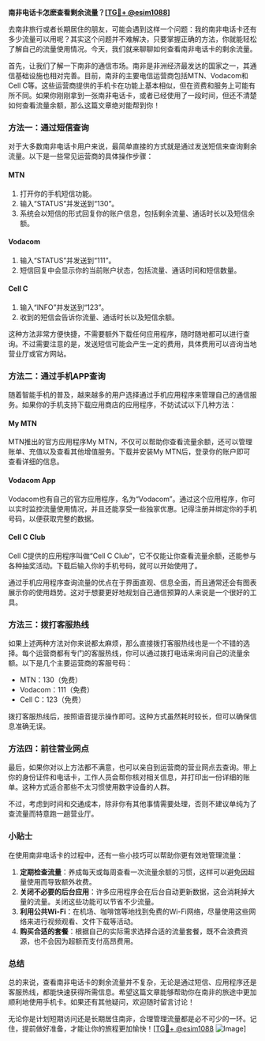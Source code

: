 **南非电话卡怎麽查看剩余流量？[[TG💪+ @esim1088](https://t.me/s/esim1088)]**

去南非旅行或者长期居住的朋友，可能会遇到这样一个问题：我的南非电话卡还有多少流量可以用呢？其实这个问题并不难解决，只要掌握正确的方法，你就能轻松了解自己的流量使用情况。今天，我们就来聊聊如何查看南非电话卡的剩余流量。

首先，让我们了解一下南非的通信市场。南非是非洲经济最发达的国家之一，其通信基础设施也相对完善。目前，南非的主要电信运营商包括MTN、Vodacom和Cell C等。这些运营商提供的手机卡在功能上基本相似，但在资费和服务上可能有所不同。如果你刚刚拿到一张南非电话卡，或者已经使用了一段时间，但还不清楚如何查看流量余额，那么这篇文章绝对能帮到你！

### 方法一：通过短信查询

对于大多数南非电话卡用户来说，最简单直接的方式就是通过发送短信来查询剩余流量。以下是一些常见运营商的具体操作步骤：

#### MTN
1. 打开你的手机短信功能。
2. 输入“STATUS”并发送到“130”。
3. 系统会以短信的形式回复你的账户信息，包括剩余流量、通话时长以及短信余额。

#### Vodacom
1. 输入“STATUS”并发送到“111”。
2. 短信回复中会显示你的当前账户状态，包括流量、通话时间和短信数量。

#### Cell C
1. 输入“INFO”并发送到“123”。
2. 收到的短信会告诉你流量、通话时长以及短信余额。

这种方法非常方便快捷，不需要额外下载任何应用程序，随时随地都可以进行查询。不过需要注意的是，发送短信可能会产生一定的费用，具体费用可以咨询当地营业厅或官方网站。

### 方法二：通过手机APP查询

随着智能手机的普及，越来越多的用户选择通过手机应用程序来管理自己的通信服务。如果你的手机支持下载应用商店的应用程序，不妨试试以下几种方法：

#### My MTN
MTN推出的官方应用程序My MTN，不仅可以帮助你查看流量余额，还可以管理账单、充值以及查看其他增值服务。下载并安装My MTN后，登录你的账户即可查看详细的信息。

#### Vodacom App
Vodacom也有自己的官方应用程序，名为“Vodacom”。通过这个应用程序，你可以实时监控流量使用情况，并且还能享受一些独家优惠。记得注册并绑定你的手机号码，以便获取完整的数据。

#### Cell C Club
Cell C提供的应用程序叫做“Cell C Club”，它不仅能让你查看流量余额，还能参与各种抽奖活动。下载后输入你的手机号码，就可以开始使用了。

通过手机应用程序查询流量的优点在于界面直观、信息全面，而且通常还会有图表展示你的使用趋势。这对于想要更好地规划自己通信预算的人来说是一个很好的工具。

### 方法三：拨打客服热线

如果上述两种方法对你来说都太麻烦，那么直接拨打客服热线也是一个不错的选择。每个运营商都有专门的客服热线，你可以通过拨打电话来询问自己的流量余额。以下是几个主要运营商的客服号码：

- MTN：130（免费）
- Vodacom：111（免费）
- Cell C：123（免费）

拨打客服热线后，按照语音提示操作即可。这种方式虽然耗时较长，但可以确保信息准确无误。

### 方法四：前往营业网点

最后，如果你对以上方法都不满意，也可以亲自到运营商的营业网点去查询。带上你的身份证件和电话卡，工作人员会帮你核对相关信息，并打印出一份详细的账单。这种方式适合那些不太习惯使用数字设备的人群。

不过，考虑到时间和交通成本，除非你有其他事情需要处理，否则不建议单纯为了查流量而特意跑一趟营业厅。

### 小贴士

在使用南非电话卡的过程中，还有一些小技巧可以帮助你更有效地管理流量：

1. **定期检查流量**：养成每天或每周查看一次流量余额的习惯，这样可以避免因超量使用而导致额外收费。
2. **关闭不必要的后台应用**：许多应用程序会在后台自动更新数据，这会消耗掉大量的流量。关闭这些功能可以节省不少流量。
3. **利用公共Wi-Fi**：在机场、咖啡馆等地找到免费的Wi-Fi网络，尽量使用这些网络来进行视频观看、文件下载等活动。
4. **购买合适的套餐**：根据自己的实际需求选择合适的流量套餐，既不会浪费资源，也不会因为超额而支付高昂费用。

### 总结

总的来说，查看南非电话卡的剩余流量并不复杂，无论是通过短信、应用程序还是客服热线，都能快速获得所需信息。希望这篇文章能够帮助你在南非的旅途中更加顺利地使用手机卡。如果还有其他疑问，欢迎随时留言讨论！

无论你是计划短期访问还是长期居住南非，合理管理流量都是必不可少的一环。记住，提前做好准备，才能让你的旅程更加愉快！[[TG💪+ @esim1088](https://t.me/s/esim1088) ![Image](https://i.postimg.cc/4NQfJmqS/Snipaste-2025-05-13-00-14-12.png)]